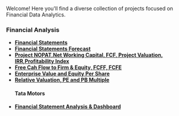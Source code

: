 Welcome! Here you'll find a diverse collection of projects focused on Financial Data Analytics.

### Financial Analysis
- **[Financial Statements](https://github.com/iamrgyan/Project_2024/blob/main/Candle%20Hut_Financial_Statement.xlsx)**
- **[Financial Statements Forecast](https://github.com/iamrgyan/Project_2024/blob/main/BN%20Solutions%20Financial%20Statement%20Forecast.xlsx)**
- **[Project NOPAT,Net Working Capital, FCF, Project Valuation, IRR,Profitability Index](https://github.com/iamrgyan/Project_2024/blob/main/ABP%20Buildcon%20NOPAT_FCF_Project%20Valuation.xlsx)**
- **[Free Cah Flow to Firm & Equity, FCFF, FCFE](https://github.com/iamrgyan/Project_2024/blob/main/SNC%20Limited%20FCFF%20%26%20FCFE.xlsx)**
- **[Enterprise Value and Equity Per Share](https://github.com/iamrgyan/Project_2024/blob/main/SNC%20Limited%20Company%20Valuation%20FCFF.xlsx)**
- **[Relative Valuation, PE and PB Multiple](https://github.com/iamrgyan/Project_2024/blob/main/Eco%20India%20Company%20Relative%20Valuation.xlsx)**
  #### Tata Motors
- **[Financial Statement Analysis & Dashboard](https://github.com/iamrgyan/Project_2024/blob/main/Tata%20Motors%20Financial%20Statements_Dashboard.xlsx)**
